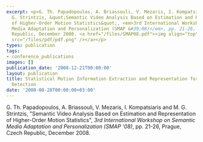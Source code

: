 ```yaml
---
excerpt: <p>G. Th. Papadopoulos, A. Briassouli, V. Mezaris, I. Kompatsiaris and M.
  G. Strintzis, &quot;Semantic Video Analysis Based on Estimation and Representation
  of Higher-Order Motion Statistics&quot;, <em>3rd International Workshop on Semantic
  Media Adaptation and Personalization (SMAP &#39;08)</em>, pp. 21-26, Prague, Czech
  Republic, December 2008. <a href="/files/SMAP08.pdf"><img align="top" alt="" border="0"
  src="/files/pdf/pdf.png" /></a></p>
types: publication
tags:
- conference_publications
images: []
publication_date: '2008-12-21T00:00:00'
layout: publication
title: Statistical Motion Information Extraction and Representation for Semantic Event
  Detection
date: '2008-08-28T00:00:00+03:00'
---
```

<p>G. Th. Papadopoulos, A. Briassouli, V. Mezaris, I. Kompatsiaris and M. G. Strintzis, &quot;Semantic Video Analysis Based on Estimation and Representation of Higher-Order Motion Statistics&quot;, <em>3rd International Workshop on Semantic Media Adaptation and Personalization (SMAP &#39;08)</em>, pp. 21-26, Prague, Czech Republic, December 2008. <a href="/files/SMAP08.pdf"><img align="top" alt="" border="0" src="/files/pdf/pdf.png" /></a></p>
